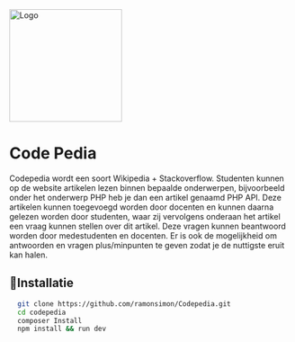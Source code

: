 <img alt="Logo" src="http://codepedia3.herokuapp.com/codepedia_logo.png" width="200"/>

# Code Pedia

Codepedia wordt een soort Wikipedia + Stackoverflow. Studenten kunnen op de website artikelen lezen binnen bepaalde onderwerpen, bijvoorbeeld onder het onderwerp PHP heb je dan een artikel genaamd PHP API. Deze artikelen kunnen toegevoegd worden door docenten en kunnen daarna gelezen worden door studenten, waar zij vervolgens onderaan het artikel een vraag kunnen stellen over dit artikel. Deze vragen kunnen beantwoord worden door medestudenten en docenten. Er is ook de mogelijkheid om antwoorden en vragen plus/minpunten te geven zodat je de nuttigste eruit kan halen. 

## :rocket:Installatie

```bash
  git clone https://github.com/ramonsimon/Codepedia.git 
  cd codepedia
  composer Install
  npm install && run dev
```
